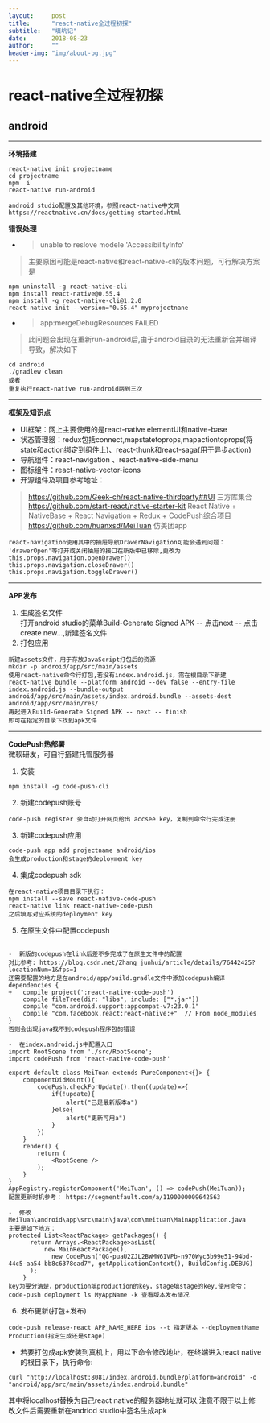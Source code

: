 ```yaml
---
layout:     post
title:      "react-native全过程初探"
subtitle:   "填坑记"
date:       2018-08-23
author:     ""
header-img: "img/about-bg.jpg"
---
```



# react-native全过程初探
## android
---
**环境搭建**  

```
react-native init projectname
cd projectname
npm  i
react-native run-android
```

```
android studio配置及其他环境，参照react-native中文网
https://reactnative.cn/docs/getting-started.html
```

**错误处理**
- > unable to reslove modele 'AccessibilityInfo'
>主要原因可能是react-native和react-native-cli的版本问题，可行解决方案是

```
npm uninstall -g react-native-cli  
npm install react-native@0.55.4
npm install -g react-native-cli@1.2.0
react-native init --version="0.55.4" myprojectnane
```
- >app:mergeDebugResources FAILED
> 此问题会出现在重新run-android后,由于android目录的无法重新合并编译导致，解决如下

```
cd android
./gradlew clean
或者
重复执行react-native run-android两到三次
```

---
**框架及知识点**  
-  UI框架：网上主要使用的是react-native elementUI和native-base
- 状态管理器：redux包括connect,mapstatetoprops,mapactiontoprops(将state和action绑定到组件上)、react-thunk和react-saga(用于异步action)
- 导航组件：react-navigation 、react-native-side-menu
- 图标组件：react-native-vector-icons
- 开源组件及项目参考地址：
> https://github.com/Geek-ch/react-native-thirdparty##UI 三方库集合  
https://github.com/start-react/native-starter-kit  React Native + NativeBase + React Navigation + Redux + CodePush综合项目  
https://github.com/huanxsd/MeiTuan 仿美团app
```
react-navigation使用其中的抽屉导航DrawerNavigation可能会遇到问题：
'drawerOpen'等打开或关闭抽屉的接口在新版中已移除,更改为
this.props.navigation.openDrawer()
this.props.navigation.closeDrawer()
this.props.navigation.toggleDrawer()
```


---
**APP发布**
1. 生成签名文件  
打开android studio的菜单Build-Generate Signed APK -- 点击next -- 点击create new...,新建签名文件  
2. 打包应用
```
新建assets文件，用于存放JavaScript打包后的资源
mkdir -p android/app/src/main/assets
使用react-native命令行打包,若没有index.android.js，需在根目录下新建
react-native bundle --platform android --dev false --entry-file index.android.js --bundle-output android/app/src/main/assets/index.android.bundle --assets-dest android/app/src/main/res/
再起进入Build-Generate Signed APK -- next -- finish
即可在指定的目录下找到apk文件
```

---
**CodePush热部署**  
微软研发，可自行搭建托管服务器

1. 安装
```
npm install -g code-push-cli
```
2. 新建codepush账号
```
code-push register 会自动打开网页给出 accsee key，复制到命令行完成注册
```
3. 新建codepush应用
```
code-push app add projectname android/ios
会生成production和stage的deployment key
```
4. 集成codepush sdk
```
在react-native项目目录下执行：
npm install --save react-native-code-push
react-native link react-native-code-push
之后填写对应系统的deployment key
```
5. 在原生文件中配置codepush
```

-  新版的codepush在link后差不多完成了在原生文件中的配置
对比参考: https://blog.csdn.net/Zhang_junhui/article/details/76442425?locationNum=1&fps=1
还需要配置的地方是在android/app/build.gradle文件中添加codepush编译
dependencies {
+   compile project(':react-native-code-push')
    compile fileTree(dir: "libs", include: ["*.jar"])
    compile "com.android.support:appcompat-v7:23.0.1"
    compile "com.facebook.react:react-native:+"  // From node_modules
}
否则会出现java找不到codepush程序包的错误

-  在index.android.js中配置入口
import RootScene from './src/RootScene';
import codePush from 'react-native-code-push'

export default class MeiTuan extends PureComponent<{}> {
    componentDidMount(){
        codePush.checkForUpdate().then((update)=>{
            if(!update){
                alert("已是最新版本a")
            }else{
                alert("更新可用a")
            }
        })
    }
    render() {
        return (
            <RootScene />
        );
    }
}
AppRegistry.registerComponent('MeiTuan', () => codePush(MeiTuan));
配置更新时机参考： https://segmentfault.com/a/1190000009642563

-  修改MeiTuan\android\app\src\main\java\com\meituan\MainApplication.java
主要是如下地方：
protected List<ReactPackage> getPackages() {
      return Arrays.<ReactPackage>asList(
          new MainReactPackage(),
            new CodePush("QG-puaU2ZJL2BWMW61VPb-n970Wyc3b99e51-94bd-44c5-aa54-bb8c6378ead7", getApplicationContext(), BuildConfig.DEBUG)
      );
    }
key为要分清楚，production填production的key，stage填stage的key,使用命令：
code-push deployment ls MyAppName -k 查看版本发布情况
```

6. 发布更新(打包+发布)
```
code-push release-react APP_NAME_HERE ios --t 指定版本 --deploymentName Production(指定生成还是stage)

```
- 若要打包成apk安装到真机上，用以下命令修改地址，在终端进入react native的根目录下，执行命令:  

```
curl "http://localhost:8081/index.android.bundle?platform=android" -o "android/app/src/main/assets/index.android.bundle"
```
  其中将localhost替换为自己react native的服务器地址就可以,注意不限于以上修改文件后需要重新在andriod studio中签名生成apk

